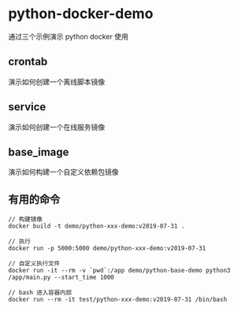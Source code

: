 # python-docker-demo
通过三个示例演示 python docker 使用

## crontab
演示如何创建一个离线脚本镜像

## service
演示如何创建一个在线服务镜像

## base_image
演示如何构建一个自定义依赖包镜像

## 有用的命令
```
// 构建镜像
docker build -t demo/python-xxx-demo:v2019-07-31 .

// 执行
docker run -p 5000:5000 demo/python-xxx-demo:v2019-07-31

// 自定义执行文件
docker run -it --rm -v `pwd`:/app demo/python-base-demo python3 /app/main.py --start_time 1000

// bash 进入容器内部
docker run --rm -it test/python-xxx-demo:v2019-07-31 /bin/bash
```
